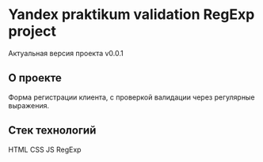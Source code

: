 # Yandex praktikum validation RegExp project 

Актуальная версия проекта v0.0.1

## О проекте
Форма регистрации клиента, с проверкой валидации через регулярные выражения.

## Стек технологий
HTML CSS JS RegExp
